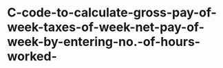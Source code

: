 # C-code-to-calculate-gross-pay-of-week-taxes-of-week-net-pay-of-week-by-entering-no.-of-hours-worked-
